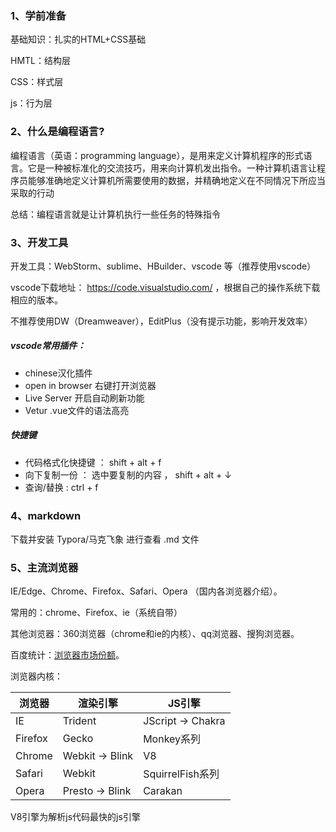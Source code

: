 ### 1、学前准备

 基础知识：扎实的HTML+CSS基础

HMTL：结构层

CSS：样式层

js：行为层

### 2、什么是编程语言?

编程语言（英语：programming language），是用来定义计算机程序的形式语言。它是一种被标准化的交流技巧，用来向计算机发出指令。一种计算机语言让程序员能够准确地定义计算机所需要使用的数据，并精确地定义在不同情况下所应当采取的行动

总结：编程语言就是让计算机执行一些任务的特殊指令

### 3、开发工具

开发工具：WebStorm、sublime、HBuilder、vscode 等（推荐使用vscode）

vscode下载地址： https://code.visualstudio.com/ ，根据自己的操作系统下载相应的版本。

不推荐使用DW（Dreamweaver），EditPlus（没有提示功能，影响开发效率）

##### vscode常用插件：

- chinese汉化插件    
- open in browser     右键打开浏览器
- Live Server      开启自动刷新功能
- Vetur    .vue文件的语法高亮

##### 快捷键

- 代码格式化快捷键 ： shift + alt + f 
- 向下复制一份 ： 选中要复制的内容 ， shift + alt + ↓
- 查询/替换 : ctrl + f

### 4、markdown

下载并安装 Typora/马克飞象 进行查看 .md 文件

### 5、主流浏览器

 IE/Edge、Chrome、Firefox、Safari、Opera （国内各浏览器介绍）。 

常用的：chrome、Firefox、ie（系统自带）

其他浏览器：360浏览器（chrome和ie的内核）、qq浏览器、搜狗浏览器。

 百度统计：[浏览器市场份额](https://tongji.baidu.com/data/browser)。 

浏览器内核：

| 浏览器  | 渲染引擎        | JS引擎            |
| ------- | --------------- | ----------------- |
| IE      | Trident         | JScript -> Chakra |
| Firefox | Gecko           | Monkey系列        |
| Chrome  | Webkit -> Blink | V8                |
| Safari  | Webkit          | SquirrelFish系列  |
| Opera   | Presto -> Blink | Carakan           |

V8引擎为解析js代码最快的js引擎